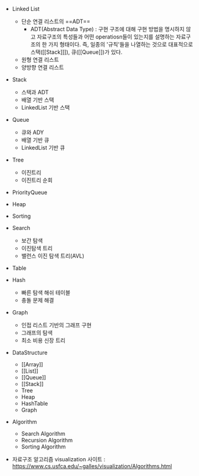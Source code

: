 - Linked List	
	- 단순 연결 리스트의 ==ADT==
		- ADT(Abstract Data Type) : 구현 구조에 대해 구현 방법을 명시하지 않고 자료구조의 특성들과 어떤 operatiosn들이 있는지를 설명하는 자료구조의 한 가지 형태이다. 즉, 일종의 '규칙'들을 나열하는 것으로 대표적으로 스택([[Stack]]]), 큐([[Queue]])가 있다.
	- 원형 연결 리스트
	- 양방향 연결 리스트
- Stack
	- 스택과 ADT
	- 배열 기반 스택
	- LinkedList 기반 스택
- Queue
	- 큐와 ADY
	- 배열 기반 큐
	- LinkedList 기반 큐
- Tree
	- 이진트리
	- 이진트리 순회
- PriorityQueue
- Heap
- Sorting
- Search
	- 보간 탐색
	- 이진탐색 트리
	- 밸런스 이진 탐색 트리(AVL)
- Table
- Hash
	- 빠른 탐색 해쉬 테이블
	- 충돌 문제 해결
- Graph
	- 인접 리스트 기반의 그래프 구현
	- 그래프의 탐색
	- 최소 비용 신장 트리

- DataStructure
	- [[Array]]
	- [[List]]
	- [[Queue]]
	- [[Stack]]
	- Tree
	- Heap
	- HashTable
	- Graph
- Algorithm
	- Search Algorithm
	- Recursion Algorithm
	- Sorting Algorithm
	
- 자료구조 알고리즘 visualization 사이트 : https://www.cs.usfca.edu/~galles/visualization/Algorithms.html